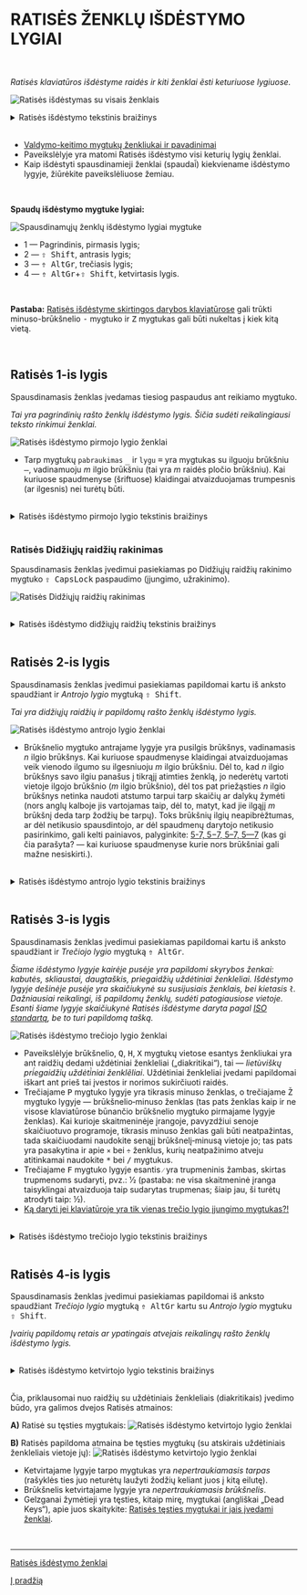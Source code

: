 
# RATISĖS ŽENKLŲ IŠDĖSTYMO LYGIAI

<br>

_Ratisės klaviatūros išdėstyme raidės ir kiti ženklai ẽsti keturiuose lygiuose._

![Ratisės išdėstymas su visais ženklais](images/kb-lt-ratise-visi-zenklai.svg)

<details>
<summary>Ratisės išdėstymo tekstinis braižinys</summary>
<pre style="font-size: 60%">


Ratisės išdėstymas:
╔═════╦═════╦═════╦═════╦═════╦═════╦═════╦═════╦═════╦═════╦═════╦═════╦═════╦═══════════╗
║ § ´ ║ ¤ ¡ ║ @ ← ║ # → ║ $ £ ║ % ‰ ║ | ¦ ║ & ≠ ║ < ≤ ║ > ≥ ║ \ ‖ ║ W ß ║ ~ ¿ ║ Backspace ║
║ + ` ║ ! ’ ║ : ⟨ ║ . ⟩ ║ * ” ║ _ … ║ — ^ ║ = 7 ║ , 8 ║ ; 9 ║ / ÷ ║ w Ω ║ ? ≈ ║           ║
╠═════╩══╦══╩══╦══╩══╦══╩══╦══╩══╦══╩══╦══╩══╦══╩══╦══╩══╦══╩══╦══╩══╦══╩══╦══╩══╦════════╣
║ Tab    ║ Ū › ║ Ė ° ║ Y ˆ ║ O » ║ Q ↑ ║ J ¥ ║ N ¬ ║ K † ║ G • ║ B ∞ ║ C © ║ F ™ ║  Enter ║
║        ║ ū ‘ ║ ė [ ║ y ] ║ o “ ║ q ́  ║ j € ║ n 4 ║ k 5 ║ g 6 ║ b × ║ c ¢ ║ f / ║        ║
╠════════╩═╦═══╩═╦═══╩═╦═══╩═╦═══╩═╦═══╩═╦═══╩═╦═══╩═╦═══╩═╦═══╩═╦═══╩═╦═══╩═╦═══╩═╗      ║
║ CapsLock ║ U ¯ ║ E ` ║ I ´ ║ A ¨ ║ H ˜ ║ L Ł ║ R ¹ ║ T ² ║ S ³ ║ P ¶ ║ Ž ¸ ║ Z ® ║      ║
║          ║ u ' ║ e ( ║ i ) ║ a " ║ h ̃  ║ l ł ║ r 1 ║ t 2 ║ s 3 ║ p − ║ ž - ║ z ° ║      ║
╠═══════╦══╩══╦══╩══╦══╩══╦══╩══╦══╩══╦══╩══╦══╩══╦══╩══╦══╩══╦══╩══╦══╩══╦══╩═════╩══════╣
║ Shift ║ – ‑ ║ Ų ‹ ║ Ę ˘ ║ Į ˇ ║ Ą « ║ X ↓ ║ V ◊ ║ M µ ║ D ‡ ║ Š · ║ Č ± ║         Shift ║
║       ║ - ̇  ║ ų ‚ ║ ę { ║ į } ║ ą „ ║ x ̀  ║ v √ ║ m 0 ║ d . ║ š , ║ č + ║               ║
╠═══════╩═╦═══╩═╦═══╩═╦═══╩═══╦═╩═════╩═════╩═════╩═════╩════╦╩═════╩╦════╩╦═════╦════════╣
║ Ctrl    ║ Fn  ║ OS  ║  Alt  ║                              ║ AltGr ║ OS  ║ Mn  ║   Ctrl ║
║         ║     ║     ║       ║                              ║       ║     ║     ║        ║
╚═════════╩═════╩═════╩═══════╩══════════════════════════════╩═══════╩═════╩═════╩════════╝


Spausdinamųjų ženklų lygiai mygtuke:
╔═════╗
║ 2 4 ║
║ 1 3 ║
╚═════╝
    
</pre>
</details>
<br>

+ [Valdymo-keitimo mygtukų ženkliukai ir pavadinimai](klaviaturos-valdymo-mygtukai.md)
+ Paveikslėlyje yra matomi Ratisės išdėstymo visi keturių lygių ženklai.
+ Kaip išdėstyti spausdinamieji ženklai (spaudai̇̃) kiekviename išdėstymo lygyje, žiūrėkite paveikslėliuose žemiau.

<br>

__Spaudų išdėstymo mygtuke lygiai:__

![Spausdinamųjų ženklų išdėstymo lygiai mygtuke](images/zenklu-lygiai.svg)

+ 1 — Pagrindinis, pirmasis lygis;
+ 2 — <kbd>⇧ Shift</kbd>, antrasis lygis;
+ 3 — <kbd>⇮ AltGr</kbd>, trečiasis lygis;
+ 4 — <kbd>⇮ AltGr</kbd>+<kbd>⇧ Shift</kbd>, ketvirtasis lygis.

<br>
    
__Pastaba:__ [Ratisės išdėstyme skirtingos darybos klaviatūrose](ratise-skirtingos-darybos-klaviaturose.md) gali trūkti minuso-brūkšnelio <kbd>-</kbd> mygtuko ir <kbd>Z</kbd> mygtukas gali būti nukeltas į kiek kitą vietą.

<br>

## Ratisės 1-is lygis

Spausdinamasis ženklas įvedamas tiesiog paspaudus ant reikiamo mygtuko.

_Tai yra pagrindinių rašto ženklų išdėstymo lygis. Šičia sudėti reikalingiausi teksto rinkimui ženklai._

![Ratisės išdėstymo pirmojo lygio ženklai](images/kb-lt-ratise-1-lygis.svg)

+ Tarp mygtukų ```pabraukimas``` <kbd>_</kbd> ir ```lygu``` <kbd>=</kbd> yra mygtukas su ilguoju brūkšniu <kbd>—</kbd>, vadinamuoju _m_ ilgio brūkšniu (tai yra _m_ raidės pločio brūkšniu). Kai kuriuose spaudmenyse (šriftuose) klaidingai atvaizduojamas trumpesnis (ar ilgesnis) nei turėtų būti.

<br>
<details>
<summary>Ratisės išdėstymo pirmojo lygio tekstinis braižinys</summary>
<pre style="font-size: 60%">
╔═════╦═════╦═════╦═════╦═════╦═════╦═════╦═════╦═════╦═════╦═════╦═════╦═════╦═══════════╗
║     ║     ║     ║     ║     ║     ║     ║     ║     ║     ║     ║     ║     ║ Backspace ║
║ +   ║ !   ║ :   ║ .   ║ *   ║ _   ║ —   ║ =   ║ ,   ║ ;   ║ /   ║ w   ║ ?   ║           ║
╠═════╩══╦══╩══╦══╩══╦══╩══╦══╩══╦══╩══╦══╩══╦══╩══╦══╩══╦══╩══╦══╩══╦══╩══╦══╩══╦════════╣
║ Tab    ║     ║     ║     ║     ║     ║     ║     ║     ║     ║     ║     ║     ║  Enter ║
║        ║ ū   ║ ė   ║ y   ║ o   ║ q   ║ j   ║ n   ║ k   ║ g   ║ b   ║ c   ║ f   ║        ║
╠════════╩═╦═══╩═╦═══╩═╦═══╩═╦═══╩═╦═══╩═╦═══╩═╦═══╩═╦═══╩═╦═══╩═╦═══╩═╦═══╩═╦═══╩═╗      ║
║ CapsLock ║     ║     ║     ║     ║     ║     ║     ║     ║     ║     ║     ║     ║      ║
║          ║ u   ║ e   ║ i   ║ a   ║ h   ║ l   ║ r   ║ t   ║ s   ║ p   ║ ž   ║ z   ║      ║
╠═══════╦══╩══╦══╩══╦══╩══╦══╩══╦══╩══╦══╩══╦══╩══╦══╩══╦══╩══╦══╩══╦══╩══╦══╩═════╩══════╣
║ Shift ║     ║     ║     ║     ║     ║     ║     ║     ║     ║     ║     ║         Shift ║
║       ║ -   ║ ų   ║ ę   ║ į   ║ ą   ║ x   ║ v   ║ m   ║ d   ║ š   ║ č   ║               ║
╠═══════╩═╦═══╩═╦═══╩═╦═══╩═══╦═╩═════╩═════╩═════╩═════╩════╦╩═════╩╦════╩╦═════╦════════╣
║ Ctrl    ║ Fn  ║ OS  ║  Alt  ║                              ║ AltGr ║ OS  ║ Mn  ║   Ctrl ║
║         ║     ║     ║       ║                              ║       ║     ║     ║        ║
╚═════════╩═════╩═════╩═══════╩══════════════════════════════╩═══════╩═════╩═════╩════════╝
</pre>
</details>
<br>

### Ratisės Didžiųjų raidžių rakinimas

Spausdinamasis ženklas įvedimui pasiekiamas po Didžiųjų raidžių rakinimo mygtuko <kbd>⇪ CapsLock</kbd> paspaudimo (įjungimo, užrakinimo).

![Ratisės Didžiųjų raidžių rakinimas](images/kb-lt-ratise-didzios.svg)

<br>  
<details>
<summary>Ratisės išdėstymo didžiųjų raidžių tekstinis braižinys</summary>
<pre style="font-size: 60%">
╔═════╦═════╦═════╦═════╦═════╦═════╦═════╦═════╦═════╦═════╦═════╦═════╦═════╦═══════════╗
║     ║     ║     ║     ║     ║     ║     ║     ║     ║     ║     ║ W   ║     ║ Backspace ║
║ +   ║ !   ║ :   ║ .   ║ *   ║ _   ║ —   ║ =   ║ ,   ║ ;   ║ /   ║     ║ ?   ║           ║
╠═════╩══╦══╩══╦══╩══╦══╩══╦══╩══╦══╩══╦══╩══╦══╩══╦══╩══╦══╩══╦══╩══╦══╩══╦══╩══╦════════╣
║ Tab    ║ Ū   ║ Ė   ║ Y   ║ O   ║ Q   ║ J   ║ N   ║ K   ║ G   ║ B   ║ C   ║ F   ║  Enter ║
║        ║     ║     ║     ║     ║     ║     ║     ║     ║     ║     ║     ║     ║        ║
╠════════╩═╦═══╩═╦═══╩═╦═══╩═╦═══╩═╦═══╩═╦═══╩═╦═══╩═╦═══╩═╦═══╩═╦═══╩═╦═══╩═╦═══╩═╗      ║
║ CapsLock ║ U   ║ E   ║ I   ║ A   ║ H   ║ L Ł ║ R   ║ T   ║ S   ║ P   ║ Ž   ║ Z   ║      ║
║ ░░░░░░░░ ║     ║     ║     ║     ║     ║     ║     ║     ║     ║     ║     ║     ║      ║
╠═══════╦══╩══╦══╩══╦══╩══╦══╩══╦══╩══╦══╩══╦══╩══╦══╩══╦══╩══╦══╩══╦══╩══╦══╩═════╩══════╣
║ Shift ║     ║ Ų   ║ Ę   ║ Į   ║ Ą   ║ X   ║ V   ║ M   ║ D   ║ Š   ║ Č   ║         Shift ║
║       ║ -   ║     ║     ║     ║     ║     ║     ║     ║     ║     ║     ║               ║
╠═══════╩═╦═══╩═╦═══╩═╦═══╩═══╦═╩═════╩═════╩═════╩═════╩════╦╩═════╩╦════╩╦═════╦════════╣
║ Ctrl    ║ Fn  ║ OS  ║  Alt  ║                              ║ AltGr ║ OS  ║ Mn  ║   Ctrl ║
║         ║     ║     ║       ║                              ║       ║     ║     ║        ║
╚═════════╩═════╩═════╩═══════╩══════════════════════════════╩═══════╩═════╩═════╩════════╝
</pre>
</details>
<br>

## Ratisės 2-is lygis

Spausdinamasis ženklas įvedimui pasiekiamas papildomai kartu iš anksto spaudžiant ir _Antrojo lygio_ mygtuką <kbd>⇧ Shift</kbd>.

_Tai yra didžiųjų raidžių ir papildomų rašto ženklų išdėstymo lygis._

![Ratisės išdėstymo antrojo lygio ženklai](images/kb-lt-ratise-2-lygis.svg)

+ Brūkšnelio mygtuko antrajame lygyje yra pusilgis brūkšnys, vadinamasis _n_ ilgio brūkšnys. Kai kuriuose spaudmenyse klaidingai atvaizduojamas veik vienodo ilgumo su ilgesniuoju _m_ ilgio brūkšniu. Dėl to, kad _n_ ilgio brūkšnys savo ilgiu panašus į tikrąjį atimties ženklą, jo nederėtų vartoti vietoje ilgojo brūkšnio (_m_ ilgio brūkšnio), dėl tos pat priežąsties _n_ ilgio brūkšnys netinka naudoti atstumo tarpui tarp skaičių ar dalykų žymėti (nors anglų kalboje jis vartojamas taip, dėl to, matyt, kad jie ilgąjį _m_ brūkšnį deda tarp žodžių be tarpų). Toks brūkšnių ilgių neapibrėžtumas, ar dėl netikusio spausdintojo, ar dėl spaudmenų darytojo netikusio pasirinkimo, gali kelti painiavos, palyginkite: [5-7, 5−7, 5–7, 5—7](https://fonts.google.com/?preview.text=5-7,%205%E2%88%927,%205%E2%80%937,%205%E2%80%947&preview.text_type=custom) (kas gi čia parašyta? — kai kuriuose spaudmenyse kurie nors brūkšniai gali mažne nesiskirti.).

<br>
<details>
<summary>Ratisės išdėstymo antrojo lygio tekstinis braižinys</summary>
<pre style="font-size: 60%">
╔═════╦═════╦═════╦═════╦═════╦═════╦═════╦═════╦═════╦═════╦═════╦═════╦═════╦═══════════╗
║ §   ║ ¤   ║ @   ║ #   ║ $   ║ %   ║ |   ║ &   ║ <   ║ >   ║ \   ║ W   ║ ~   ║ Backspace ║
║     ║     ║     ║     ║     ║     ║     ║     ║     ║     ║     ║     ║     ║           ║
╠═════╩══╦══╩══╦══╩══╦══╩══╦══╩══╦══╩══╦══╩══╦══╩══╦══╩══╦══╩══╦══╩══╦══╩══╦══╩══╦════════╣
║ Tab    ║ Ū   ║ Ė   ║ Y   ║ O   ║ Q   ║ J   ║ N   ║ K   ║ G   ║ B   ║ C   ║ F   ║  Enter ║
║        ║     ║     ║     ║     ║     ║     ║     ║     ║     ║     ║     ║     ║        ║
╠════════╩═╦═══╩═╦═══╩═╦═══╩═╦═══╩═╦═══╩═╦═══╩═╦═══╩═╦═══╩═╦═══╩═╦═══╩═╦═══╩═╦═══╩═╗      ║
║ CapsLock ║ U   ║ E   ║ I   ║ A   ║ H   ║ L   ║ R   ║ T   ║ S   ║ P   ║ Ž   ║ Z   ║      ║
║          ║     ║     ║     ║     ║     ║     ║     ║     ║     ║     ║     ║     ║      ║
╠═══════╦══╩══╦══╩══╦══╩══╦══╩══╦══╩══╦══╩══╦══╩══╦══╩══╦══╩══╦══╩══╦══╩══╦══╩═════╩══════╣
║ Shift ║     ║ Ų   ║ Ę   ║ Į   ║ Ą   ║ X   ║ V   ║ M   ║ D   ║ Š   ║ Č   ║         Shift ║
║       ║ -   ║     ║     ║     ║     ║     ║     ║     ║     ║     ║     ║ ░░░░░░░░░░░░░ ║
╠═══════╩═╦═══╩═╦═══╩═╦═══╩═══╦═╩═════╩═════╩═════╩═════╩════╦╩═════╩╦════╩╦═════╦════════╣
║ Ctrl    ║ Fn  ║ OS  ║  Alt  ║                              ║ AltGr ║ OS  ║ Mn  ║   Ctrl ║
║         ║     ║     ║       ║                              ║       ║     ║     ║        ║
╚═════════╩═════╩═════╩═══════╩══════════════════════════════╩═══════╩═════╩═════╩════════╝
</pre>
</details>  
<br>

## Ratisės 3-is lygis

Spausdinamasis ženklas įvedimui pasiekiamas papildomai kartu iš anksto spaudžiant ir _Trečiojo lygio_ mygtuką <kbd>⇮ AltGr</kbd>.

_Šiame išdėstymo lygyje kairėje pusėje yra papildomi skyrybos ženkai: kabutės, skliaustai, daugtaškis, priegaidžių uždėtiniai ženkleliai. Išdėstymo lygyje dešinėje pusėje yra skaičiukynė su susijusiais ženklais, bei kietasis ```ł```. Dažniausiai reikalingi, iš papildomų ženklų, sudėti patogiausiose vietoje. Esanti šiame lygyje skaičiukynė Ratisės išdėstyme daryta pagal [ISO standartą](https://upload.wikimedia.org/wikipedia/commons/b/bb/Keyboard-alphanumeric-section-ISOIEC-9995-2-2009-with-amd1-2012.png), be to turi papildomą tašką._

![Ratisės išdėstymo trečiojo lygio ženklai](images/kb-lt-ratise-3-lygis.svg)

+ Paveikslėlyje brūkšnelio, <kbd>Q</kbd>, <kbd>H</kbd>, <kbd>X</kbd> mygtukų vietose esantys ženkliukai yra ant raidžių dedami uždėtiniai ženkleliai („diakritikai“), tai — _lietùviškų pri̇́egaidžių uždėti̇̀niai ženklẽliai_. Uždėtiniai ženkleliai įvedami papildomai iškart ant prieš tai įvestos ir norimos sukirčiuoti raidės.
+ Trečiajame <kbd>P</kbd> mygtuko lygyje yra tikrasis minuso ženklas, o trečiajame <kbd>Ž</kbd> mygtuko lygyje — brūkšnelio‑minuso ženklas (tas pats ženklas kaip ir ne visose klaviatūrose būnančio brūkšnelio mygtuko pirmajame lygyje ženklas). Kai kurioje skaitmeninėje įrangoje, pavyzdžiui senoje skaičiuotuvo programoje, tikrasis minuso ženklas gali būti neatpažintas, tada skaičiuodami naudokite senąjį brūkšnelį‑minusą vietoje jo; tas pats yra pasakytina ir apie ```×``` bei ```÷``` ženklus, kurių neatpažinimo atveju atitinkamai naudokite <kbd>*</kbd> bei <kbd>/</kbd> mygtukus.
+ Trečiajame <kbd>F</kbd> mygtuko lygyje esantis ```⁄``` yra trupmeninis žambas, skirtas trupmenoms sudaryti, pvz.: 1⁄2 (pastaba: ne visa skaitmeninė įranga taisyklingai atvaizduoja taip sudarytas trupmenas; šiaip jau, ši turėtų atrodyti taip: ½).
+ [Ką daryti jei klaviatūroje yra tik vienas trečio lygio įjungimo mygtukas?!](ratises-trukumu-apejimas.md)

<br>
<details>
<summary>Ratisės išdėstymo trečiojo lygio tekstinis braižinys</summary>
<pre style="font-size: 60%">
╔═════╦═════╦═════╦═════╦═════╦═════╦═════╦═════╦═════╦═════╦═════╦═════╦═════╦═══════════╗
║     ║     ║     ║     ║     ║     ║     ║     ║     ║     ║     ║     ║     ║ Backspace ║
║   ` ║   ’ ║   ⟨ ║   ⟩ ║   ” ║   … ║   ^ ║   7 ║   8 ║   9 ║   ÷ ║   Ω ║   ≈ ║           ║
╠═════╩══╦══╩══╦══╩══╦══╩══╦══╩══╦══╩══╦══╩══╦══╩══╦══╩══╦══╩══╦══╩══╦══╩══╦══╩══╦════════╣
║ Tab    ║     ║     ║     ║     ║     ║     ║     ║     ║     ║     ║     ║     ║  Enter ║
║        ║   ‘ ║   [ ║   ] ║   “ ║   ́  ║   € ║   4 ║   5 ║   6 ║   × ║   ¢ ║   / ║        ║
╠════════╩═╦═══╩═╦═══╩═╦═══╩═╦═══╩═╦═══╩═╦═══╩═╦═══╩═╦═══╩═╦═══╩═╦═══╩═╦═══╩═╦═══╩═╗      ║
║ CapsLock ║     ║     ║     ║     ║     ║     ║     ║     ║     ║     ║     ║     ║      ║
║          ║   ' ║   ( ║   ) ║   " ║   ̃  ║   ł ║   1 ║   2 ║   3 ║   − ║   - ║   ° ║      ║
╠═══════╦══╩══╦══╩══╦══╩══╦══╩══╦══╩══╦══╩══╦══╩══╦══╩══╦══╩══╦══╩══╦══╩══╦══╩═════╩══════╣
║ Shift ║     ║     ║     ║     ║     ║     ║     ║     ║     ║     ║     ║         Shift ║
║       ║   ̇  ║   ‚ ║   { ║   } ║   „ ║   ̀  ║   √ ║   0 ║   . ║   , ║   + ║               ║
╠═══════╩═╦═══╩═╦═══╩═╦═══╩═══╦═╩═════╩═════╩═════╩═════╩════╦╩═════╩╦════╩╦═════╦════════╣
║ Ctrl    ║ Fn  ║ OS  ║  Alt  ║                              ║ AltGr ║ OS  ║ Mn  ║   Ctrl ║
║         ║     ║     ║       ║                              ║ ░░░░░ ║     ║     ║        ║
╚═════════╩═════╩═════╩═══════╩══════════════════════════════╩═══════╩═════╩═════╩════════╝
</pre>
</details>
<br>

## Ratisės 4-is lygis

Spausdinamasis ženklas įvedimui pasiekiamas papildomai iš anksto spaudžiant _Trečiojo lygio_ mygtuką <kbd>⇮ AltGr</kbd> kartu su _Antrojo lygio_ mygtuku <kbd>⇧ Shift</kbd>.

_Įvairių papildomų retais ar ypatingais atvejais reikalingų rašto ženklų išdėstymo lygis._

<br>
<details>
<summary>Ratisės išdėstymo ketvirtojo lygio tekstinis braižinys</summary>
<pre style="font-size: 60%">
╔═════╦═════╦═════╦═════╦═════╦═════╦═════╦═════╦═════╦═════╦═════╦═════╦═════╦═══════════╗
║   ´ ║   ¡ ║   ← ║   → ║   £ ║   ‰ ║   ¦ ║   ≠ ║   ≤ ║   ≥ ║   ‖ ║   ß ║   ¿ ║ Backspace ║
║     ║     ║     ║     ║     ║     ║     ║     ║     ║     ║     ║     ║     ║           ║
╠═════╩══╦══╩══╦══╩══╦══╩══╦══╩══╦══╩══╦══╩══╦══╩══╦══╩══╦══╩══╦══╩══╦══╩══╦══╩══╦════════╣
║ Tab    ║   › ║   ° ║   ^ ║   » ║   ↑ ║   ¥ ║   ¬ ║   † ║   • ║   ∞ ║   © ║   ™ ║  Enter ║
║        ║     ║     ║     ║     ║     ║     ║     ║     ║     ║     ║     ║     ║        ║
╠════════╩═╦═══╩═╦═══╩═╦═══╩═╦═══╩═╦═══╩═╦═══╩═╦═══╩═╦═══╩═╦═══╩═╦═══╩═╦═══╩═╦═══╩═╗      ║
║ CapsLock ║   ¯ ║   ` ║   ´ ║   ¨ ║   ˜ ║   Ł ║   ¹ ║   ² ║   ³ ║   ¶ ║   ¸ ║   ® ║      ║
║          ║     ║     ║     ║     ║     ║     ║     ║     ║     ║     ║     ║     ║      ║
╠═══════╦══╩══╦══╩══╦══╩══╦══╩══╦══╩══╦══╩══╦══╩══╦══╩══╦══╩══╦══╩══╦══╩══╦══╩═════╩══════╣
║ Shift ║   ‑ ║   ‹ ║   ˘ ║   ˇ ║   « ║   ↓ ║   ◊ ║   µ ║   ‡ ║   · ║   ± ║         Shift ║
║       ║     ║     ║     ║     ║     ║     ║     ║     ║     ║     ║     ║ ░░░░░░░░░░░░░ ║
╠═══════╩═╦═══╩═╦═══╩═╦═══╩═══╦═╩═════╩═════╩═════╩═════╩════╦╩═════╩╦════╩╦═════╦════════╣
║ Ctrl    ║ Fn  ║ OS  ║  Alt  ║                              ║ AltGr ║ OS  ║ Mn  ║   Ctrl ║
║         ║     ║     ║       ║                              ║ ░░░░░ ║     ║     ║        ║
╚═════════╩═════╩═════╩═══════╩══════════════════════════════╩═══════╩═════╩═════╩════════╝
</pre>
</details>
<br>

Čia, priklausomai nuo raidžių su uždėtiniais ženkleliais (diakritikais) įvedimo būdo, yra galimos dvejos Ratisės atmainos:

__A)__ Ratisė su tęsties mygtukais:
![Ratisės išdėstymo ketvirtojo lygio ženklai](images/kb-lt-ratise-4-lygis.svg)

__B)__ Ratisės papildoma atmaina be tęsties mygtukų (su atskirais uždėtiniais ženkleliais vietoje jų):
![Ratisės išdėstymo ketvirtojo lygio ženklai](images/kb-lt-ratise-b-4-lygis.svg)

+ Ketvirtajame lygyje tarpo mygtukas yra _nepertraukiamasis tarpas_ (rašyklės ties juo neturėtų laužyti žodžių keliant juos į kitą eilutę).
+ Brūkšnelis ketvirtajame lygyje yra _nepertraukiamasis brūkšnelis_.
+ Gelzganai žymėtieji yra tęsties, kitaip mirę, mygtukai (angliškai „Dead Keys“), apie juos skaitykite:
[Ratisės tęsties mygtukai ir jais įvedami ženklai](ratises-testies-mygtukai.md).
  
<br>

-------------------------

[Ratisės išdėstymo ženklai](ratises-isdestymo-zenklai.md)

[Į pradžią](../README.md)
